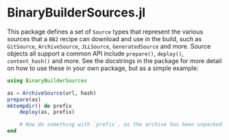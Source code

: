 # BinaryBuilderSources.jl

This package defines a set of `Source` types that represent the various sources that a `BB2` recipe can download and use in the build, such as `GitSource`, `ArchiveSource`, `JLLSource`, `GeneratedSource` and more.
Source objects all support a common API include `prepare()`, `deploy()`, `content_hash()` and more.
See the docstrings in the package for more detail on how to use these in your own package, but as a simple example:

```julia
using BinaryBuilderSources

as = ArchiveSource(url, hash)
prepare(as)
mktempdir() do prefix
    deploy(as, prefix)

    # Now do something with `prefix`, as the archive has been unpacked there
end
```


